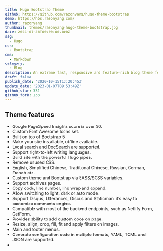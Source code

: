 ```yaml
---
title: Hugo Bootstrap Theme
github: https://github.com/razonyang/hugo-theme-bootstrap
demo: https://hbs.razonyang.com/
author: razonyang
thumbnail: themes/razonyang-hugo-theme-bootstrap.jpg
date: 2021-07-26T00:00:00.000Z
ssg:
  - Hugo
css:
  - Bootstrap
cms:
  - Markdown
category:
  - Blog
description: An extreme fast, responsive and feature-rich blog theme for Hugo.
draft: false
publish_date: '2020-10-15T13:20:45Z'
update_date: '2023-01-07T09:53:49Z'
github_star: 331
github_fork: 133
---
```

## Theme features

- Google PageSpeed Insights score is over 90.
- Custom Font Awesome Icons set.
- Built on top of Bootstrap 5.
- Make your site installable, offline available.
- Local search and DocSearch are supported.
- Support right-to-left writing languages.
- Build site with the powerful Hugo pipes.
- Remove unused CSS.
- English, Simplified Chinese, Traditional Chinese, Russian, German, French etc.
- Custom theme and Bootstrap via SASS/SCSS variables.
- Support archives pages.
- Copy code, line number, line wrap and expand.
- Allow switching to light, dark or auto mode.
- Support Disqus, Utterances, Giscus and Staticman, it’s easy to customize comments engine.
- Compatible with most of the backend endpoints, such as Netlify Form, GetForm.
- Provides ability to add custom code on page.
- Resize, align, crop, fill, fit and apply filters on images.
- Main and footer menus.
- Generate configuration code in multiple formats, YAML, TOML and JSON are supported.
-
